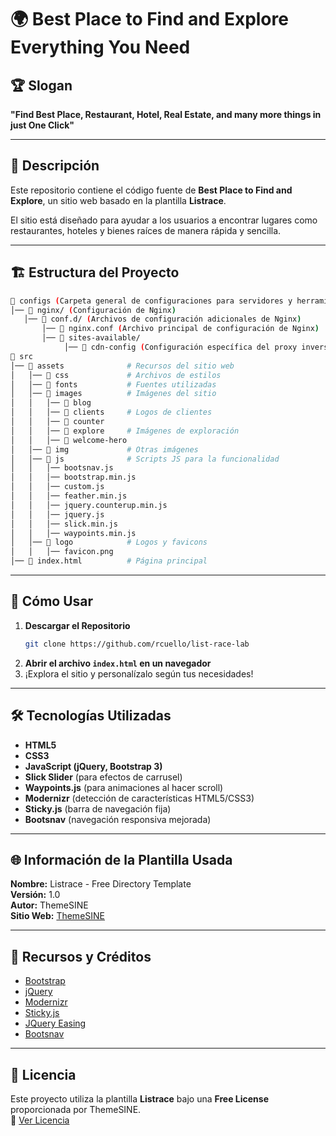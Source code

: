 # 🌍 Best Place to Find and Explore Everything You Need  

## 🏆 Slogan  
**"Find Best Place, Restaurant, Hotel, Real Estate, and many more things in just One Click"**  

---

## 📌 Descripción  
Este repositorio contiene el código fuente de **Best Place to Find and Explore**, un sitio web basado en la plantilla **Listrace**.  

El sitio está diseñado para ayudar a los usuarios a encontrar lugares como restaurantes, hoteles y bienes raíces de manera rápida y sencilla.  

---

## 🏗️ Estructura del Proyecto  

```bash
📂 configs (Carpeta general de configuraciones para servidores y herramientas)
│── 📂 nginx/ (Configuración de Nginx)
   │── 📂 conf.d/ (Archivos de configuración adicionales de Nginx)
       │── 📜 nginx.conf (Archivo principal de configuración de Nginx)
       │── 📂 sites-available/
            │── 📜 cdn-config (Configuración específica del proxy inverso)
📂 src
│── 📂 assets              # Recursos del sitio web
│   │── 📂 css             # Archivos de estilos
│   │── 📂 fonts           # Fuentes utilizadas
│   │── 📂 images          # Imágenes del sitio
│   │   │── 📂 blog        
│   │   │── 📂 clients     # Logos de clientes
│   │   │── 📂 counter     
│   │   │── 📂 explore     # Imágenes de exploración
│   │   │── 📂 welcome-hero 
│   │── 📂 img             # Otras imágenes
│   │── 📂 js              # Scripts JS para la funcionalidad
│   │   │── bootsnav.js
│   │   │── bootstrap.min.js
│   │   │── custom.js
│   │   │── feather.min.js
│   │   │── jquery.counterup.min.js
│   │   │── jquery.js
│   │   │── slick.min.js
│   │   │── waypoints.min.js
│   │── 📂 logo            # Logos y favicons
│   │   │── favicon.png    
│── 📜 index.html          # Página principal
```

---

## 🚀 Cómo Usar  

1. **Descargar el Repositorio**  
   ```bash
   git clone https://github.com/rcuello/list-race-lab
   ```
2. **Abrir el archivo `index.html` en un navegador**  
3. ¡Explora el sitio y personalízalo según tus necesidades!  

---

## 🛠️ Tecnologías Utilizadas  

- **HTML5**  
- **CSS3**  
- **JavaScript (jQuery, Bootstrap 3)**  
- **Slick Slider** (para efectos de carrusel)  
- **Waypoints.js** (para animaciones al hacer scroll)  
- **Modernizr** (detección de características HTML5/CSS3)  
- **Sticky.js** (barra de navegación fija)  
- **Bootsnav** (navegación responsiva mejorada)  

---

## 🌐 Información de la Plantilla Usada  

**Nombre:** Listrace - Free Directory Template  
**Versión:** 1.0  
**Autor:** ThemeSINE  
**Sitio Web:** [ThemeSINE](https://www.themesine.com/)  

---

## 📂 Recursos y Créditos  

- [Bootstrap](https://getbootstrap.com/)  
- [jQuery](https://jquery.com/)  
- [Modernizr](https://modernizr.com/)  
- [Sticky.js](http://stickyjs.com/)  
- [JQuery Easing](https://github.com/gdsmith/jquery.easing)  
- [Bootsnav](http://bootsnav.danurstrap.com/)  

---

## 📄 Licencia  

Este proyecto utiliza la plantilla **Listrace** bajo una **Free License** proporcionada por ThemeSINE.  
🔗 [Ver Licencia](https://www.themesine.com/license/)  
